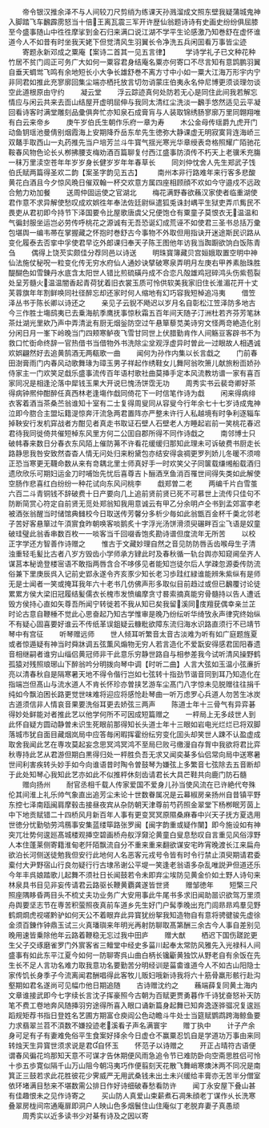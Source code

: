 <!-- { "loadSidebar": true } -->
　　帝令银汉推余泽不与人间较刀尺剪绡为练课天孙溅溜成文照东壁我疑蒲城鬼神入脚踏飞车飜霹雳怒当十倍王离瓦震三军开许歴仙翁题诗诗有史画史纷纷俱屈膝至今盛事随山中徃徃摩挲到金石归来满口说江湖不学平生论感激乃知巻舒在虚怀谁道今人不如昔有时坐我天姥下但觉清风生羽翼长令净洗五兵闲囬看万事皆尘迹
　　寄题永新邓成之粟庵【案诗二首其一见五言律】
　　学诗学礼子已文种花种竹居不贫门闾正可务广大如何一粟容君身结庵名粟亦何寄口不尽言知有意鹍鹏羽翼自垂天蜩鸴飞鸣有余地短长小大争长雄舒巻不离方寸中小如一粟大江海万形宇内宁非同君如推此充寥廓回集尘端亦栖托放言切勿诮蒙庄伯夷永名仲尼博更须谈理勿谈空此道根原由守约
　　凝云堂
　　浮云踪迹真何处防若无心是同住此间我若解忘情应与闲云共来去靣山结屋开虚明屈伸与我同太清红尘洗淡一飜手悠然适见云平凝回看诗客时满堂雕刻品彚俱奔忙亦知泉石成膏肓与人装取锦绣肠寥廓万里同翺翔唯有白云来帝乡
　　庚午岁伯氏生朝作乐府一章为寿
　　木公金母传瑶爵九虎开门动鱼钥瑶池曼倩别烟霞海上安期降乔岳东牟先生徳弥大静课虚无明寂寞背连海峤三双鼇手取西山一丸药推先当户培芳兰斗牛寳气揺光寒光华章绶表竒格照耀广陌驰花鞍春风物色论长乆栁拂腰支梅劝酒百篇聊复付西江盛事防湏传不朽天上老骥禾充膓一秣万里渎空苍年年岁岁身长健岁岁年年春草长
　　同刘仲忱舍人先生郑武子饯伯氏赋两篇得圣欢二韵【案圣字韵见五古】
　　南州本非行路难年来行客多悲酸黄花白酒且今夕惊风晩日催双翰一杯交欢意方属四座相顾顔不欢如今守邉戍不远政合勉力劝加餐
　　送周仲固运使之官湖北
　　梅花满野春欲蘓汉家使者临重湖使君作意不求异解使愁叹成欢娯徃年奉法佐廷尉纵遣狐兎诛封嵎平生狱吏弄爪觜民不畏吏从君初即今持节下泽国要令比屋歌唐虞父兄便饱仓有粟童子莫恨衣无温温和气徧封服坐运岂必劳传呼桃花之源诚有无吾恐诞幻成荒诬不如使君三圣书总括万彚包堪舆一编韦帯在掌握藏之怀抱时巻舒古今事物不外取但用指诀开迷途斯民识路从变化履泰去否挛中孚使君早讫外郎课归奉天子陈王图他年访我当踟蹰欲饷白饭陈青刍
　　偶得上饶芡实颇佳分荐同邑以诗送
　　明珠寳簿藏贝宫姮娥取置空明中神仙法施仗秘呪一粒变化传无穷水府仙人通妙诀擘破寒泉弄明月左庚右甲养素胎珠胜醍醐色如雪錬丹水底含太阳世人错比煎硫磺丹成不合恋凡殻雄鸡冠碎鸿头伤紫苞裂处呈芳髓火温温闇香起青荷犹着旧衣裳玉质可怜供软美我家旧住长淮湄花开十丈芙蓉旗年年割鲜唤同社径醉忘却还家时何人缩地有幻巧容我短棹追冯夷
　　借笠泽丛书于陈长卿以诗还之
　　亲见子云貎不飏迟以岁月名自彰松江笠泽防多地古今三作胜士塲鸱夷已去乗海航季鹰抚事惊秋霜五百年间天随子汀洲杜若齐芬芳笔牀茶灶湖光里欸乃声中弄清泚有厨无烟釡防空过午悬箪藜苋美诗穷文怪两竒絶造化别分闲日月一峯下岭晚当门四颊寒鲈夜飞雪甘同世上伏腊勤肯作人间觞豆客辟书不为救口忙衘命终辞一官热借书当借物外书洗除尘坌观浮虚异时曽此一过眼故人相遇诚欢娯翩然好去追黄鹄酒无两瓻歌一曲
　　闻何为孙作内集以长言戱之
　　门前春田澍膏雨门内春风动歌舞瑑为璋玉男子祥起作绣鞋女儿舞阿翁吹箫儿献旅粉靣娇孙侍家主一门欢笑足戱乐盛事流传百年语村歌社曲莫挿手定本风流教坊谱一家有喜百家同况是相逢沦落中犀钱玉果大开说巳愧汤饼霑无功
　　周秀实书云裴竒卿好茶得病钟熈仲酣醉任真西林老逢塲作戱同倚花下一时信笔作诗为戱
　　闲来得病绯衣客着酒当茶桑苎翁谁知十室有二士复得周叟同从容叟今行年余七十七岁诗成鬼神泣即今脗合主盟坛籍湜惊奔汗流急两君置阵亦严整未许行人私越境有时争利逐辎车掉鞅安行发机穽战者方酣见者真走书取证石壁人石壁老人方睡起岩前一笑桃花春迟君待我同徙倚共催短棹东风里方何二公囬自郡所得不同作诗戱之
　　南邻博士只破帏春来数日分春衣东风陌上催防茀不许看花缓缓归那知此理未可诉破费书厨走长路静思我咎安致然杳杳人情无问处归来粉黛包亦结安得衾禂更罗列娇儿冬暖不须啼正恐当寒更无韈命数从来有竒耦北里士师真好手一时欢笑父子同箧载缣缃船载酒归遗欣欣乐可期妇运金刀时哺饴先忧后喜尊吉卜酾酒烹鱼消百罹世间得失类如此解使空肠作悲喜红白纷纷一种花试向东风问桃李
　　戱郑曽二老
　　两编千片白雪茧六百二斗青铜钱不辞破费十日产要向几上追前贤前贤已死不可慕世上流传只佳句不防断简赏心符定自前贤无觅处郑翁知我用意诚云有甲乙分余明卢仝书到孟郊富李老被酒张翁醒当时储馆典雠校今日取送传芳馨分多析少毎如此翁甑百金杯千羮北邻老子苦好客悬箪过午湏賔食昨朝唤客啖鹅炙十字浮光汤饼滑须臾碾畔百尘飞语是奴童破珪璧此翁香串数百枚一一啖客当千回啜香饱炙勘诗谱但度流年无所苦
　　以校正字学还方智善作诗赠之
　　惟古于文藏妙理自然之音见防防唇舌齿喉母生子清浊重轻毛髪比古者八岁方毁齿小学师承方肄此时及春秋循一轨台舆亦知窥阃垒齐人谋莒本秘诡登楼宻语不敢指两唇含合不哆侈见者能知岂徒尔后人学疎忽源委传防流俗兼下里庚辰呉入记前史郢永遂令齐亥豕少知长老习歩跬红緑谁能辨朱紫纵有是师无是士闻者一笑或掩耳我年六十老书几仿佛声形多取似目前趋过或但已飜覆讨论徒累累方侯大梁旧冠履结髪儒衣长槐市发愤编摩贪寸晷索摘真能穷骨髓持以告人遭诋毁方侯持心直如矢尊吾所闻宁转徙若不我从知已矣我留溪同庋羶莸偶幸亲兰芷时论古意自鞭棰不觉此心思奋起乃知古学惟审是晚乃纷纭听华绮攷永声律究终始纵不有疑心固喜要好谁云不传纸革误鉏疑云糠粃欲障东流归海水识路直须行不已靖节琴中有宫征
　　听琴赠远师
　　世人倾耳听繁音太音古淡难为听有如广庭题旌夏或者惊遁疑有神当时舜牀调五弦薫风煽物无穷人若言造化不爱翫安得感君囬阳春遗音相继嗣者谁穷山缁侣黄冠师非干此意乐穷静世路自与相参差我今试听清风操野鹤孤猿对残照琅琊山下醉翁吟分明拨向琴中调【时听二曲】人言大弦如玉温小弦亷折亮以清春秋自是隔寒暑天地不得令偕行岂如七弦转十指劲节谐音同到耳乃知造化在指端岂但髙山与流水道人不肯长怀珍亦曽挟艺游车尘髙门八字惊未见脱赠往往捐千纯如今飘泊困长路更觉世味难将迎应将感怆赴琴曲一听万虑罗心兵道人勿苦生冰炭古道须信非人情哀音果要洗俗耳更去娇弦三两声
　　陈道士年十三骨气有异弈碁得妙处鲜能对者推此艺以他学何所不可因成短篇赠之
　　一枰局上无多歧世人到此怀自疑方圆动静曽未识生死眼前那得知长头道士年十三眼如岩电光烂烂已将双脚落城市犹自面目藏烟岚局中应答毎闲暇挥霍纷纭穷变化囬头却笑世人踈不认盈虚成取舍我闻此艺在専攻莫起妄念思冥鸿冥鸿不至局巳败弓缴漫自存胷中我欲将君比弈秋専持此艺从君游但期白黒得归处一枰胜负吾无求又闻奕棊多仙侣常向局中送寒暑世间利害疾转头妙手如今向谁语昔时陶令曽鼓琴为嫌弦上多繁音七弦除去五音断却于此处知琴心我知此艺亦如此不似推枰休刻齿请君长大具芒鞋共向鹿门防石髓
　　赠向扬州
　　耐官丞相千载人传家爱国不爱身儿孙当使风流在已许絶代夸殊伦其间淮上礼乐帅气象直出追芳尘未论十世数眷属况是云幕椒房亲扬州自昔镇平野东控七泽南瓯闽肩摩毂击接昼夜宾从杂防朝天津尊前芍药照金翠堂下杨栁眠芳茵上中下地贡赋错二十四桥风月新百年人事有更变冥冥原隰桑麻春中兴天子抚方夏选用世徳分忧勤劬劳鸿鴈事安集蓝缕筚路张罗闽【闽字韵重或疑作闉】即今施设如有神突兀壮势何逡廵髙城楼观挿空碧画桥舟舣浮奫沦黄童白叟息愁叹自言重见风俗淳野人本住蓬莱侧寄籍淮甸老阡陌飘流自分不重来重来翻欲谋安宅昨宵晚渡长江来扁舟欲泊长河侧送徒勉我但安行此地何人名恶客元戎号令皆有时令行禁止湏臾期请君委槖付大尹野宿山行良勿疑行行古埭吊谢公平堤一笑逢老翁语多杂乱唯説尹但道还乐今年丰呉娘踏歌儿起舞不须社日长闻鼓若令未即弃尘埃防见黄金价如土野人诗句来林泉具书目见非妄传请君云路驱长鞭黄覇龚遂皆世贤
　　赠邹徳年
　　短檠三尺照座隅眵昏两目头不梳丈夫功业务广大安用事此牛尾书多求旧闻助噐识欲驾万里须舟舆要坚志节在専苦积萤照夜真前车道乡先生好门户髯季晚出充门闾昻昻鸡羣见野鹤烱烱虎视嗟黔驴如何天公不着眼弃此异寳犹纷挐我知造物自有意将骋徤骏先虚徐金须百錬作钟鼎玉试三火真璠璵来年明光再射防聊取髙第酬三余古今人事自差别见晚用速皆乗除他年云路着鞭稳无忘过我中田庐
　　赠大猷
　　栖迟下国伤蹉跎更生父子交琢磨雀罗门外賔客省三鳣堂中经史多菑川起奉太常防风雅先入光禄科人间盛事有如此东平江夏今如何一防聊寄呉山曲白柄长镵斸黄独饮从野老自有余饭在先生长不足人言功名难力取我意功名要勤苦分明经训是菑畬谁道今人不如古山阳隐士家传饥长身季子今流离闻君酬唱得此客牧儿贩妇哦新诗我将六十筋骨羸形骸行赴沟壑期如君名遂尚可见幅巾他日期追随
　　古诗赠沈约之
　　蘓端薛复同黄土海内文章谁接武即今七字续长言沈子挥豪照今古朝为百赋更贾勇暮作千诗犹奋怒补天防笔不费工卷地奔风随挿羽穷途得所喜入眼口诵新篇身起舞已知奔逸逐骅骝况复逡廵蹈规矩荐书指日登姓名艺圃方期富仓庾阎公色动瞻斗牛处士当筵赋鹦鹉跨海鲸鱼要力求翡翠兰苕不湏数不嫌投迹老溪看子声名满寰宇
　　赠丁执中
　　计子产余身可足有子有妻难免俗平生食案好择余今日虚仓不赢粟忍饥自是学道功万事由来同转烛天生异寳世须求说是君自怀玉
　　怀范子以诗赠之
　　开正占晴符古语便谓春风徧花坞那知天意不可谋才告休期便风雨急追令节已难防卧向空斋思胜侣可怜十歩五歩寛似隔千山万山阻今朝冯夷巧作便翦刻天花散飞舞峭寒燠沐两不同况是南箕正三鼓若求此花胜彼花少霁威严无用武桑钱未出土未兴缓给丰膏亦无苦半分僧室依环堵满目愁来不堪数需公排日作好诗细破春愁看防许
　　闻丁永安屋下叠山甚有佳趣恨未之见作诗寄之
　　买山防人真爱山束薪煮石凋朱顔老丁谋作乆长洗寒叠翠房栊间帘通庵扉即洞户人映山色多烟鬟住山住庵似丁老脱弃妻子真愚顽
　　周秀实以近多读书少对棊有诗及之因以寄
